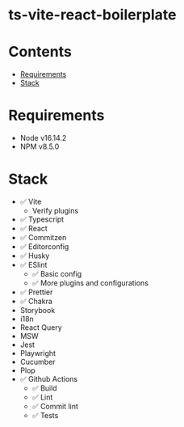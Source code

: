 # ts-vite-react-boilerplate

# Contents

- [Requirements](#requirements)
- [Stack](#stack)

# Requirements

- Node v16.14.2
- NPM v8.5.0

# Stack

- ✅ Vite
  - Verify plugins
- ✅ Typescript
- ✅ React
- ✅ Commitzen
- ✅ Editorconfig
- ✅ Husky
- ✅ ESlint
  - ✅ Basic config
  - ✅ More plugins and configurations
- ✅ Prettier
- ✅ Chakra
- Storybook
- i18n
- React Query
- MSW
- Jest
- Playwright
- Cucumber
- Plop
- ✅ Github Actions
  - ✅ Build
  - ✅ Lint
  - ✅ Commit lint
  - ✅ Tests
